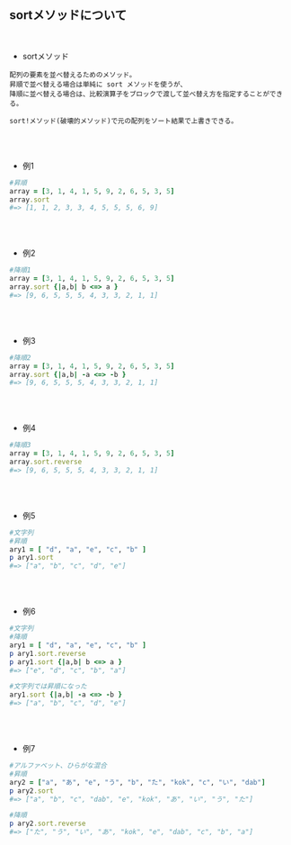 ## sortメソッドについて 
<br>

- sortメソッド 
```
配列の要素を並べ替えるためのメソッド。
昇順で並べ替える場合は単純に sort メソッドを使うが、
降順に並べ替える場合は、比較演算子をブロックで渡して並べ替え方を指定することができる。

sort!メソッド(破壊的メソッド)で元の配列をソート結果で上書きできる。
```
<br>
<br>

- 例1  
```rb
#昇順
array = [3, 1, 4, 1, 5, 9, 2, 6, 5, 3, 5]
array.sort 
#=> [1, 1, 2, 3, 3, 4, 5, 5, 5, 6, 9]
```
<br>
<br>

- 例2  
```rb
#降順1
array = [3, 1, 4, 1, 5, 9, 2, 6, 5, 3, 5]
array.sort {|a,b| b <=> a }
#=> [9, 6, 5, 5, 5, 4, 3, 3, 2, 1, 1]
```
<br>
<br>

- 例3  
```rb
#降順2
array = [3, 1, 4, 1, 5, 9, 2, 6, 5, 3, 5]
array.sort {|a,b| -a <=> -b }
#=> [9, 6, 5, 5, 5, 4, 3, 3, 2, 1, 1]
```
<br>
<br>

- 例4  
```rb
#降順3
array = [3, 1, 4, 1, 5, 9, 2, 6, 5, 3, 5]
array.sort.reverse
#=> [9, 6, 5, 5, 5, 4, 3, 3, 2, 1, 1]
```
<br>
<br>

- 例5  
```rb
#文字列
#昇順
ary1 = [ "d", "a", "e", "c", "b" ]
p ary1.sort                             
#=> ["a", "b", "c", "d", "e"]
```
<br>
<br>

- 例6  
```rb
#文字列
#降順
ary1 = [ "d", "a", "e", "c", "b" ]
p ary1.sort.reverse
p ary1.sort {|a,b| b <=> a }                            
#=> ["e", "d", "c", "b", "a"]

#文字列では昇順になった
ary1.sort {|a,b| -a <=> -b }
#=> ["a", "b", "c", "d", "e"]
```
<br>
<br>

- 例7  
```rb
#アルファベット、ひらがな混合
#昇順
ary2 = ["a", "あ", "e", "う", "b", "た", "kok", "c", "い", "dab"]
p ary2.sort                       
#=> ["a", "b", "c", "dab", "e", "kok", "あ", "い", "う", "た"]

#降順
p ary2.sort.reverse
#=> ["た", "う", "い", "あ", "kok", "e", "dab", "c", "b", "a"]
```
<br>
<br>